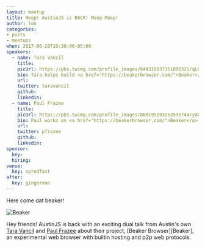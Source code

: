 ```yaml
---
layout: meetup
title: Meep! AustinJS is BACK! Meep Meep!
author: lon
categories:
- posts
- meetups
when: 2017-06-20T19:30:00-05:00
speakers:
  - name: Tara Vancil
    title:
    picUrl: https://pbs.twimg.com/profile_images/844315037351096321/qLBLZqkl_400x400.jpg
    bio: Tara helps build <a href="https://beakerbrowser.com/">Beaker</a>, a browser for the peer-to-peer Web. She’s enthusiastic about decentralizing the Web, and thinks that peer-to-peer protocols will reinvigorate the creativity of the Web’s early days.
    url:
    twitter: taravancil
    github:
    linkedin:
  - name: Paul Frazee
    title:
    picUrl: https://pbs.twimg.com/profile_images/868195193253535744/yXQt-VYo_400x400.jpg
    bio: Paul works on <a href="https://beakerbrowser.com/">Beaker</a>, and is also very enthusiastic about a decentralized Web. He lives in Austin, TX.
    url:
    twitter: pfrazee
    github:
    linkedin:
sponsor:
  key:
  hiring:
venue:
  key: spredfast
after:
  key: gingerman
---
```


Here come dat beaker!

<img alt="Beaker" src="https://upload.wikimedia.org/wikipedia/en/5/59/Beaker_%28Muppet%29.jpg" />

Hey friends! AustinJS is back with an exciting dual talk from Austin's own [Tara Vancil](https://twitter.com/taravancil) and [Paul Frazee](https://twitter.com/pfrazee) about their project, [Beaker Browser][Beaker], an experimental web browser with builtin hosting and p2p web protocols.
